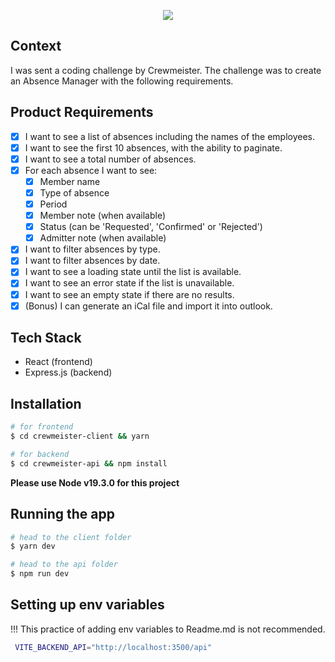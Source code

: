 <p align="center">
  <img src="https://crewmeister.com/images/logo_crewmeister_without_text.svg" />
</p>

## Context

I was sent a coding challenge by Crewmeister. The challenge was to create an Absence Manager with the following requirements.

## Product Requirements

- [x] I want to see a list of absences including the names of the employees.
- [x] I want to see the first 10 absences, with the ability to paginate.
- [x] I want to see a total number of absences.
- [x] For each absence I want to see:
  - [x] Member name
  - [x] Type of absence
  - [x] Period
  - [x] Member note (when available)
  - [x] Status (can be 'Requested', 'Confirmed' or 'Rejected')
  - [x] Admitter note (when available)
- [x] I want to filter absences by type.
- [x] I want to filter absences by date.
- [x] I want to see a loading state until the list is available.
- [x] I want to see an error state if the list is unavailable.
- [x] I want to see an empty state if there are no results.
- [x] (Bonus) I can generate an iCal file and import it into outlook.

## Tech Stack

- React (frontend)
- Express.js (backend)
  
## Installation

```bash
# for frontend
$ cd crewmeister-client && yarn 

# for backend
$ cd crewmeister-api && npm install
```

**Please use Node v19.3.0 for this project**

## Running the app

```bash
# head to the client folder 
$ yarn dev

# head to the api folder
$ npm run dev
```

## Setting up env variables

!!! This practice of adding env variables to Readme.md is not recommended.

```bash
 VITE_BACKEND_API="http://localhost:3500/api"
```
